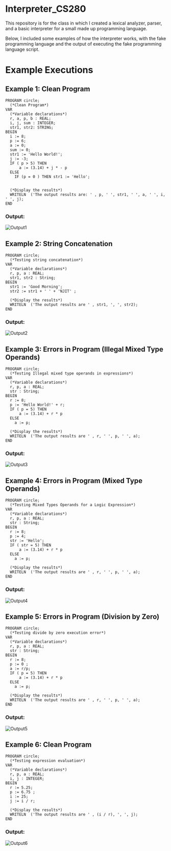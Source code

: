 # Interpreter_CS280
This repository is for the class in which I created a lexical analyzer, parser, and a basic interpreter for a small made up programming language.

Below, I included some examples of how the interpreter works, with the fake programming language and the output of executing the fake programming language script.

# Example Executions
## Example 1: Clean Program
    PROGRAM circle;
      (*Clean Program*)
    VAR
      (*Variable declarations*)
      r, a, p, b : REAL; 
      i, j, sum : INTEGER;
      str1, str2: STRING;	
    BEGIN
      i := 8;
      p := 6;
      a := 0;
      sum := 0;
      str1 := 'Hello World!';
      j := -3;
      IF ( p > 5) THEN
          a := (3.14) + j * - p
      ELSE
        IF (p = 0 ) THEN str1 := 'Hello';


      (*Display the results*)
      WRITELN  ('The output results are: ' , p, ' ', str1, ' ', a, ' ', i, ' ', j);
    END
### Output:
![Output1](https://user-images.githubusercontent.com/89932319/201484476-ada3f8ab-a117-4ab6-a6e9-10cc35004d7d.png)

## Example 2: String Concatenation

    PROGRAM circle;
      (*Testing string concatenation*)
    VAR
      (*Variable declarations*)
      r, p, a : REAL; 
      str1, str2 : String;
    BEGIN
      str1 := 'Good Morning';
      str2 := str1 + ' ' + 'NJIT' ;

      (*Display the results*)
      WRITELN  ('The output results are ' , str1, ', ', str2);
    END
### Output:
![Output2](https://user-images.githubusercontent.com/89932319/201484802-44b4cd65-07f9-4082-b429-d21cf53908d1.png)

## Example 3: Errors in Program (Illegal Mixed Type Operands)

    PROGRAM circle;
      (*Testing Illegal mixed type operands in expressions*)
    VAR
      (*Variable declarations*)
      r, p, a : REAL; 
      str : String;
    BEGIN
      r := 8;
      p := 'Hello World!' + r;
      IF ( p = 5) THEN
          a := (3.14) + r * p
      ELSE
        a := p;

      (*Display the results*)
      WRITELN  ('The output results are ' , r, ' ', p, ' ', a);
    END
### Output:
![Output3](https://user-images.githubusercontent.com/89932319/201485318-b4cf9cc6-827e-44aa-8310-bdf650c14b4b.png)


## Example 4: Errors in Program (Mixed Type Operands)

    PROGRAM circle;
      (*Testing Mixed Types Operands for a Logic Expression*)
    VAR
      (*Variable declarations*)
      r, p, a : REAL; 
      str : String;
    BEGIN
      r := 8;
      p := 4;
      str := 'Hello';
      IF ( str = 5) THEN
          a := (3.14) + r * p
      ELSE
        a := p;

      (*Display the results*)
      WRITELN  ('The output results are ' , r, ' ', p, ' ', a);
    END
 ### Output:
![Output4](https://user-images.githubusercontent.com/89932319/201485600-c7bd8374-9bff-4505-b988-d36bcfc90d22.png)


## Example 5: Errors in Program (Division by Zero)

    PROGRAM circle;
      (*Testing divide by zero execution error*)
    VAR
      (*Variable declarations*)
      r, p, a : REAL; 
      str : String;
    BEGIN
      r := 8;
      p := 0 ;
      a := r/p;
      IF ( p = 5) THEN
          a := (3.14) + r * p
      ELSE
        a := p;

      (*Display the results*)
      WRITELN  ('The output results are ' , r, ' ', p, ' ', a);
    END
### Output:
![Output5](https://user-images.githubusercontent.com/89932319/201485789-a414ee40-9aed-4cc3-a922-fd122f14cf20.png)

## Example 6: Clean Program

    PROGRAM circle;
      (*Testing expression evaluation*)
    VAR
      (*Variable declarations*)
      r, p, a : REAL; 
      i, j : INTEGER;
    BEGIN
      r := 5.25;
      p := 6.75 ;
      i := 25;
      j := i / r;

      (*Display the results*)
      WRITELN  ('The output results are ' , (i / r), ', ', j);
    END
### Output:
![Output6](https://user-images.githubusercontent.com/89932319/201485919-76fa4246-831e-4282-bfb5-3f976c92dfd9.png)

